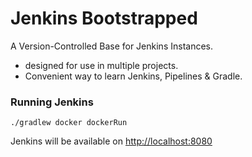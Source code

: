# Jenkins Bootstrapped

A Version-Controlled Base for Jenkins Instances.

- designed for use in multiple projects.
- Convenient way to learn Jenkins, Pipelines & Gradle.


### Running Jenkins

`./gradlew docker dockerRun`

Jenkins will be available on [http://localhost:8080](http://localhost:8080)